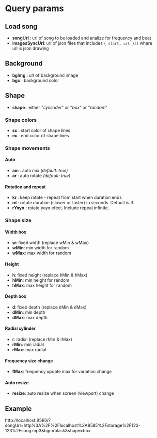 # Query params

## Load song

- **songUrl** : url of song to be loaded and analize for frequency and beat
- **imagesSyncUrl**: url of json files that includes `{ start, url }[]` where url is json drawing

## Background

- **bgImg** : url of background image
- **bgc** : background color

## Shape

- **shape** : either "*cynlinder*" or "*box*" or "*random*"

### Shape colors

- **sc** : start color of shape lines
- **ec** : end color of shape lines

### Shape movements

#### Auto

- **am** : auto mix *(default: true)*
- **ar** : auto rotate *(default: true)*

#### Rotation and repeat

- **kr** : keep rotate - repeat from start when duration ends
- **rd** : rotate duration (slower or faster) in seconds. Default is 3.
- **rYoyo** : rotate yoyo efect. Include repeat infinite.

### Shape size

#### Width box

- **w**: fixed width (replace wMin & wMax)
- **wMin**: min width for random
- **wMax**: max width for random

#### Height

- **h**: fixed height (replace hMin & hMax)
- **hMin**: min height for random
- **hMax**: max height for random

#### Depth box

- **d**: fixed depth (replace dMin & dMax)
- **dMin**: min depth
- **dMax**: max depth

#### Radial cylinder

- **r**: radial (replace rMin & rMax)
- **rMin**: min radial
- **rMax**: max radial

#### Frequency size change

- **fMax**: frequency update max for variation change

#### Auto resize

- **resize**: auto resize when screen (viewport) change

## Example

http://localhost:8586/?songUrl=http%3A%2F%2Flocalhost%3A8585%2Fstorage%2F123-123%2Fsong.mp3&bgc=black&shape=box